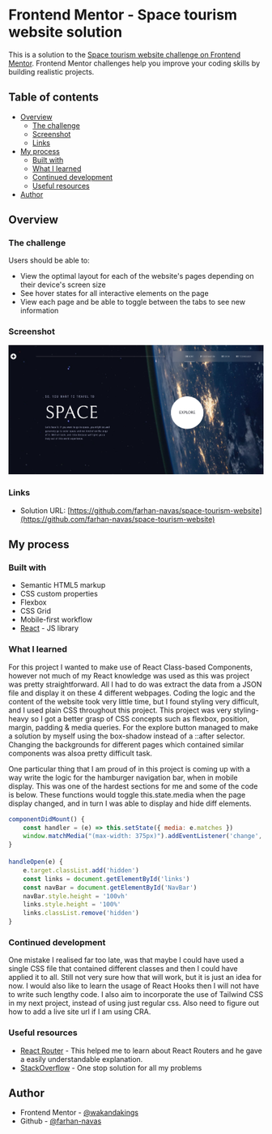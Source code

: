 # Frontend Mentor - Space tourism website solution

This is a solution to the [Space tourism website challenge on Frontend Mentor](https://www.frontendmentor.io/challenges/space-tourism-multipage-website-gRWj1URZ3). Frontend Mentor challenges help you improve your coding skills by building realistic projects. 

## Table of contents

- [Overview](#overview)
  - [The challenge](#the-challenge)
  - [Screenshot](#screenshot)
  - [Links](#links)
- [My process](#my-process)
  - [Built with](#built-with)
  - [What I learned](#what-i-learned)
  - [Continued development](#continued-development)
  - [Useful resources](#useful-resources)
- [Author](#author)

## Overview

### The challenge

Users should be able to:

- View the optimal layout for each of the website's pages depending on their device's screen size
- See hover states for all interactive elements on the page
- View each page and be able to toggle between the tabs to see new information

### Screenshot

![](./images/screenshot.png)

### Links

- Solution URL: [https://github.com/farhan-navas/space-tourism-website](https://github.com/farhan-navas/space-tourism-website)

## My process

### Built with

- Semantic HTML5 markup
- CSS custom properties
- Flexbox
- CSS Grid
- Mobile-first workflow
- [React](https://reactjs.org/) - JS library

### What I learned

For this project I wanted to make use of React Class-based Components, however not much of my React knowledge was used as this was project was pretty straightforward. All I had to do was extract the data from a JSON file and display it on these 4 different webpages. Coding the logic and the content of the website took very little time, but I found styling very difficult, and I used plain CSS throughout this project. This project was very styling-heavy so I got a better grasp of CSS concepts such as flexbox, position, margin, padding & media queries. For the explore button managed to make a solution by myself using the box-shadow instead of a ::after selector. Changing the backgrounds for different pages which contained similar components was alsoa pretty difficult task.

One particular thing that I am proud of in this project is coming up with a way write the logic for the hamburger navigation bar, when in mobile display. This was one of the hardest sections for me and some of the code is below. These functions would toggle this.state.media when the page display changed, and in turn I was able to display and hide diff elements.

```js
componentDidMount() {
    const handler = (e) => this.setState({ media: e.matches })
    window.matchMedia("(max-width: 375px)").addEventListener('change', handler)
}

handleOpen(e) {
    e.target.classList.add('hidden')
    const links = document.getElementById('links')
    const navBar = document.getElementById('NavBar')
    navBar.style.height = '100vh'
    links.style.height = '100%'
    links.classList.remove('hidden')
}
```

### Continued development

One mistake I realised far too late, was that maybe I could have used a single CSS file that contained different classes and then I could have applied it to all. Still not very sure how that will work, but it is just an idea for now. I would also like to learn the usage of React Hooks then I will not have to write such lengthy code. I also aim to incorporate the use of Tailwind CSS in my next project, instead of using just regular css. Also need to figure out how to add a live site url if I am using CRA.

### Useful resources

- [React Router](https://www.youtube.com/watch?v=Ul3y1LXxzdU&t=17s&ab_channel=WebDevSimplified) - This helped me to learn about React Routers and he gave a easily understandable explanation.
- [StackOverflow](https://stackoverflow.com/) - One stop solution for all my problems

## Author

- Frontend Mentor - [@wakandakings](https://www.frontendmentor.io/profile/wakandakingz)
- Github - [@farhan-navas](https://www.github.com/farhan-navas)


